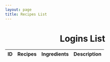 ```yaml
---
layout: page
title: Recipes List
---
```

<h1 style = "text-align: center">Logins List</h1>

<table id = "personlist">
    <thead>
      <tr>
        <th>ID</th>
        <th>Recipes</th>
        <th>Ingredients</th>
        <th>Description</th>
      </tr>
    </thead>
    <tbody></tbody>
</table>

<script>
    const userz = document.getElementById("personlist");


  const url = "https://everittcheng.tk/api/cookingwebsite/";

  const options = {
      method: 'GET', 
      mode: 'cors', 
      cache: 'default', 
      credentials: 'omit', 
      headers: {
      'Content-Type': 'application/json'
      },
  };


  function showList() {
    fetch(url, options)
      .then(response => {
        if (response.status !== 200) {
            const errorMsg = 'Database response error: ' + response.status;
            console.log(errorMsg);
            const tr = document.createElement("tr");
            const td = document.createElement("td");
            td.innerHTML = errorMsg;
            tr.appendChild(td);
            userz.appendChild(tr);
            return;
        }
        response.json().then(data => {
            for (const row of data) {

              const tr = document.createElement("tr");

              const id = document.createElement("td");
              const recipe = document.createElement("td");
              const ingredients = document.createElement("td");
              const description = document.createElement("td");



              id.innerHTML = row.id;
              recipe.innerHTML = row.recipe;
              ingredients.innerHTML = row.ingredients;
              description.innerHTML = row.description;



              tr.appendChild(id);
              tr.appendChild(recipe);
              tr.appendChild(ingredients);
              tr.appendChild(description);



              userz.appendChild(tr);
            }
        })
    })
  }

  showList();
</script>